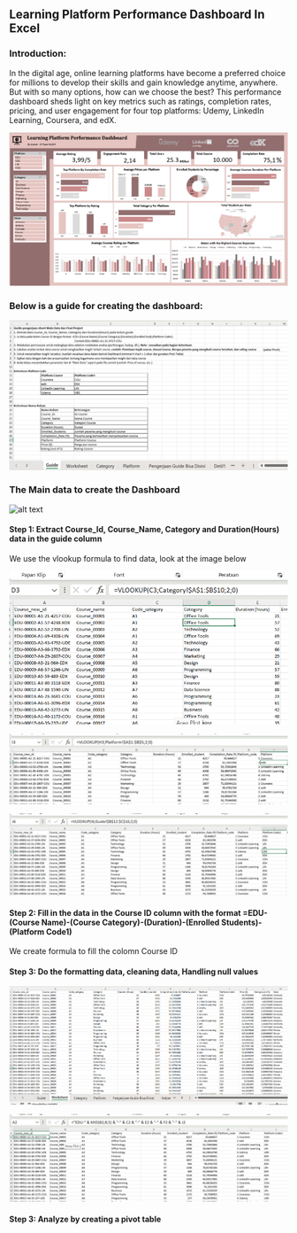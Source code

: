 ## Learning Platform Performance Dashboard In Excel

### Introduction: 
In the digital age, online learning platforms have become a preferred choice for millions to develop their skills and gain knowledge anytime, anywhere. But with so many options, how can we choose the best? This performance dashboard sheds light on key metrics such as ratings, completion rates, pricing, and user engagement for four top platforms: Udemy, LinkedIn Learning, Coursera, and edX.

![alt text](https://github.com/amirahzubaidi/Learning-Platform-Performance-Dashboard-In-Excel/blob/main/Screenshot%20Dashboard.png?raw=true)

### Below is a guide for creating the dashboard:

![alt text](https://github.com/amirahzubaidi/Learning-Platform-Performance-Dashboard-In-Excel/blob/main/Picture/Screenshot%202025-01-20%20073635.png?raw=true)

### The Main data to create the Dashboard
![alt text](?raw=true)

#### Step 1: Extract Course_Id, Course_Name, Category and Duration(Hours) data in the guide column
We use the vlookup formula to find data, look at the image below

![alt text](https://github.com/amirahzubaidi/Learning-Platform-Performance-Dashboard-In-Excel/blob/main/Picture/Screenshot%202025-01-20%20075035.png?raw=true)

![alt text](https://github.com/amirahzubaidi/Learning-Platform-Performance-Dashboard-In-Excel/blob/main/Picture/Screenshot%202025-01-20%20075145.png?raw=true)

![alt text](https://github.com/amirahzubaidi/Learning-Platform-Performance-Dashboard-In-Excel/blob/main/Picture/Screenshot%202025-01-20%20075155.png?raw=true)

#### Step 2: Fill in the data in the Course ID column with the format =EDU-(Course Name)-(Course Category)-(Duration)-(Enrolled Students)-(Platform Code1)
We create formula to fill the colomn Course ID

#### Step 3: Do the formatting data, cleaning data, Handling null values
![alt text](https://github.com/amirahzubaidi/Learning-Platform-Performance-Dashboard-In-Excel/blob/main/Picture/Screenshot%202025-01-20%20075215.png?raw=true)

![alt text](https://github.com/amirahzubaidi/Learning-Platform-Performance-Dashboard-In-Excel/blob/main/Picture/Screenshot%202025-01-20%20074853.png?raw=true)

#### Step 3: Analyze by creating a pivot table
